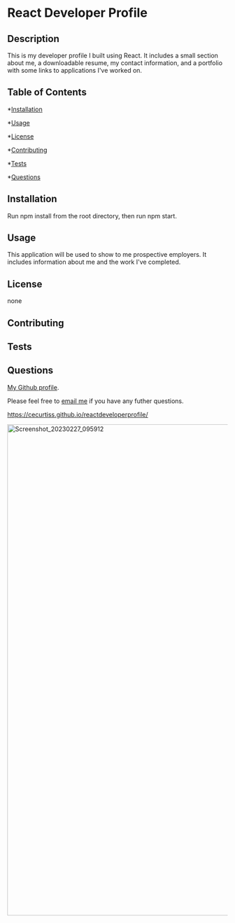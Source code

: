 # React Developer Profile

## Description
This is my developer profile I built using React. It includes a small section about me, a downloadable resume, my contact information, and a portfolio with some links to applications I've worked on.
       
## Table of Contents
       
*[Installation](#installation)

*[Usage](#usage)

*[License](#license)

*[Contributing](#contributing)

*[Tests](#tests)

*[Questions](#questions)
       
## Installation
Run npm install from the root directory, then run npm start.
       
## Usage
This application will be used to show to me prospective employers. It includes information about me and the work I've completed.
       
## License
none
       
## Contributing

       
## Tests

       
## Questions

[My Github profile](http://github.com/CECurtiss). 

Please feel free to [email me](mailto:) if you have any futher questions.


https://cecurtiss.github.io/reactdeveloperprofile/

<img width="1123" alt="Screenshot_20230227_095912" src="https://user-images.githubusercontent.com/107003970/221750311-09c84b95-e148-473e-8036-deb3f3b9ce15.png">
